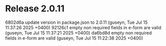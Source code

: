 # Release 2.0.11

6802d6a update version in package.json to 2.0.11 (guseyn, Tue Jul 15 11:37:26 2025 +0400)
92126c1 empty non required fields in e-form are valid (guseyn, Tue Jul 15 11:37:21 2025 +0400)
da6bd8d empty non required fields in e-form are valid (guseyn, Tue Jul 15 11:22:38 2025 +0400)

